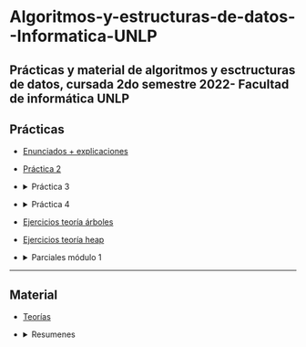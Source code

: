 # Algoritmos-y-estructuras-de-datos--Informatica-UNLP
Prácticas y material de algoritmos y esctructuras de datos, cursada 2do semestre 2022- Facultad de informática UNLP
----------
## Prácticas ##
* [Enunciados + explicaciones](https://github.com/ssofiaavila/Algoritmos-y-estructuras-de-datos--Informatica-UNLP/tree/main/Pr%C3%A1cticas/Enunciados%20%2B%20explicaciones)
* [Práctica 2](https://github.com/ssofiaavila/Algoritmos-y-estructuras-de-datos--Informatica-UNLP/tree/main/Pr%C3%A1cticas/Ejercicios/demo/src/main/java/ayed/practica2)
* <details>
  <summary> Práctica 3 </summary> 
  
  * [Tests](https://github.com/ssofiaavila/Algoritmos-y-estructuras-de-datos--Informatica-UNLP/tree/main/Pr%C3%A1cticas/Ejercicios/demo/src/main/java/ayed/practica3)
  * [Código](https://github.com/ssofiaavila/Algoritmos-y-estructuras-de-datos--Informatica-UNLP/tree/main/Pr%C3%A1cticas/Ejercicios/demo/src/main/java/ayed/tp03)
</details>

* <details>
  <summary> Práctica 4 </summary>
  
  * [Código](https://github.com/ssofiaavila/Algoritmos-y-estructuras-de-datos--Informatica-UNLP/tree/main/Pr%C3%A1cticas/Ejercicios/demo/src/main/java/ayed/tp04)
  * [Tests](https://github.com/ssofiaavila/Algoritmos-y-estructuras-de-datos--Informatica-UNLP/tree/main/Pr%C3%A1cticas/Ejercicios/demo/src/main/java/ayed/practica4)
</details>

* [Ejercicios teoría árboles](https://github.com/ssofiaavila/Algoritmos-y-estructuras-de-datos--Informatica-UNLP/blob/main/Pr%C3%A1cticas/Ejercitaci%C3%B3n%20te%C3%B3rica%20de%20%C3%A1rboles%2C%20resoluci%C3%B3n.pdf)
* [Ejercicios teoría heap](https://github.com/ssofiaavila/Algoritmos-y-estructuras-de-datos--Informatica-UNLP/blob/main/Pr%C3%A1cticas/Ejercitaci%C3%B3n%20te%C3%B3rica%20de%20heap%2C%20resoluci%C3%B3n.pdf)
* <details>
  <summary> Parciales módulo 1 </summary>
  
  * [Enunciados](https://github.com/ssofiaavila/Algoritmos-y-estructuras-de-datos--Informatica-UNLP/blob/main/Parciales/Enunciados%20m%C3%B3dulo%201-%20pr%C3%A1ctica.pdf)
  * [Resoluciones](https://github.com/ssofiaavila/Algoritmos-y-estructuras-de-datos--Informatica-UNLP/tree/main/Pr%C3%A1cticas/Ejercicios/demo/src/main/java/ayed/parcialesArboles)
  * [Parcial árboles 15/10 primera fecha](https://github.com/ssofiaavila/Algoritmos-y-estructuras-de-datos--Informatica-UNLP/tree/main/Pr%C3%A1cticas/Ejercicios/demo/src/main/java/ayed/parcial1Arboles)
 
----- 
## Material ##
* [Teorías](https://github.com/ssofiaavila/Algoritmos-y-estructuras-de-datos--Informatica-UNLP/tree/main/Teor%C3%ADas)
* <details>
  <summary> Resumenes </summary> 
  
  * [Árboles y heap](https://github.com/ssofiaavila/Algoritmos-y-estructuras-de-datos--Informatica-UNLP/blob/main/Apuntes%20%2B%20resumenes/Resumen%20m%C3%B3dulo%201.pdf)
  
 </details>
